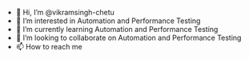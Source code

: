 - 👋 Hi, I’m @vikramsingh-chetu
- 👀 I’m interested in Automation and Performance Testing
- 🌱 I’m currently learning Automation and Performance Testing
- 💞️ I’m looking to collaborate on Automation and Performance Testing
- 📫 How to reach me

<!---
vikramsingh-chetu/vikramsingh-chetu is a ✨ special ✨ repository because its `README.md` (this file) appears on your GitHub profile.
You can click the Preview link to take a look at your changes.
--->
